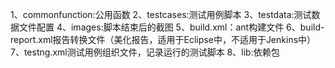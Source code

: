 1、commonfunction:公用函数
2、testcases:测试用例脚本
3、testdata:测试数据文件配置
4、images:脚本结束后的截图
5、build.xml：ant构建文件
6、build-report.xml报告转换文件（美化报告，适用于Eclipse中，不适用于Jenkins中）
7、testng.xml测试用例组织文件，记录运行的测试脚本
8、lib:依赖包